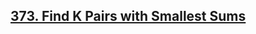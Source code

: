 ## [373. Find K Pairs with Smallest Sums](https://leetcode.com/problems/find-k-pairs-with-smallest-sums/)




















